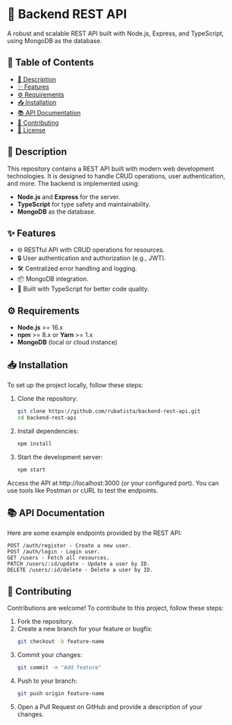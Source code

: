 # 🚀 Backend REST API

A robust and scalable REST API built with Node.js, Express, and TypeScript, using MongoDB as the database.

## 📖 Table of Contents
- [📝 Description](#-description)
- [✨ Features](#-features)
- [⚙️ Requirements](#️-requirements)
- [📥 Installation](#-installation)
- [📚 API Documentation](#-api-documentation)
- [🤝 Contributing](#-contributing)
- [📜 License](#-license)

## 📝 Description

This repository contains a REST API built with modern web development technologies. It is designed to handle CRUD operations, user authentication, and more. The backend is implemented using:
- **Node.js** and **Express** for the server.
- **TypeScript** for type safety and maintainability.
- **MongoDB** as the database.

## ✨ Features
- 🌐 RESTful API with CRUD operations for resources.
- 🔒 User authentication and authorization (e.g., JWT).
- 🛠️ Centralized error handling and logging.
- 📦 MongoDB integration.
- 📘 Built with TypeScript for better code quality.

## ⚙️ Requirements
- **Node.js** >= 16.x
- **npm** >= 8.x or **Yarn** >= 1.x
- **MongoDB** (local or cloud instance)

## 📥 Installation

To set up the project locally, follow these steps:

1. Clone the repository:
   ```bash
   git clone https://github.com/rubatista/backend-rest-api.git
   cd backend-rest-api
   ````

2. Install dependencies:
   ```bash
   npm install
   ````

3. Start the development server:
   ```bash
   npm start
   ````

Access the API at http://localhost:3000 (or your configured port). You can use tools like Postman or cURL to test the endpoints.


## 📚 API Documentation

Here are some example endpoints provided by the REST API:

    POST /auth/register - Create a new user.
    POST /auth/login - Login user.
    GET /users - Fetch all resources.
    PATCH /users/:id/update - Update a user by ID.
    DELETE /users/:id/delete - Delete a user by ID.


## 🤝 Contributing

Contributions are welcome! To contribute to this project, follow these steps:

1. Fork the repository.
2. Create a new branch for your feature or bugfix:
   ```bash
   git checkout -b feature-name
   ````
3. Commit your changes:
   ```bash
   git commit -m "Add feature"
   ````
4. Push to your branch:
   ```bash
   git push origin feature-name
   ````
5. Open a Pull Request on GitHub and provide a description of your changes.